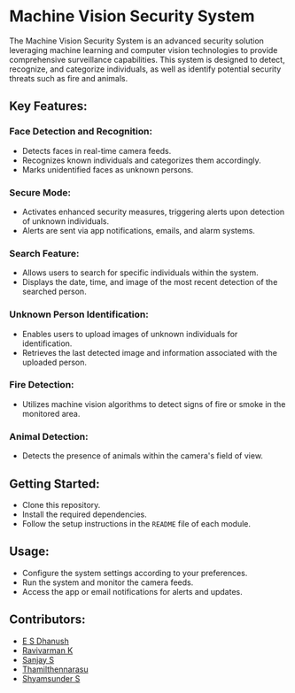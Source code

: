 # Machine Vision Security System

The Machine Vision Security System is an advanced security solution leveraging machine learning and computer vision technologies to provide comprehensive surveillance capabilities. This system is designed to detect, recognize, and categorize individuals, as well as identify potential security threats such as fire and animals.

## Key Features:

### Face Detection and Recognition:
- Detects faces in real-time camera feeds.
- Recognizes known individuals and categorizes them accordingly.
- Marks unidentified faces as unknown persons.

### Secure Mode:
- Activates enhanced security measures, triggering alerts upon detection of unknown individuals.
- Alerts are sent via app notifications, emails, and alarm systems.

### Search Feature:
- Allows users to search for specific individuals within the system.
- Displays the date, time, and image of the most recent detection of the searched person.

### Unknown Person Identification:
- Enables users to upload images of unknown individuals for identification.
- Retrieves the last detected image and information associated with the uploaded person.

### Fire Detection:
- Utilizes machine vision algorithms to detect signs of fire or smoke in the monitored area.

### Animal Detection:
- Detects the presence of animals within the camera's field of view.

## Getting Started:
- Clone this repository.
- Install the required dependencies.
- Follow the setup instructions in the `README` file of each module.

## Usage:
- Configure the system settings according to your preferences.
- Run the system and monitor the camera feeds.
- Access the app or email notifications for alerts and updates.

## Contributors:
- [E S Dhanush](https://github.com/esdhanush)
- [Ravivarman K]()
- [Sanjay S](link-to-contributor2-profile)
- [Thamilthennarasu](link-to-contributor2-profile)
- [Shyamsunder S](link-to-contributor2-profile)

